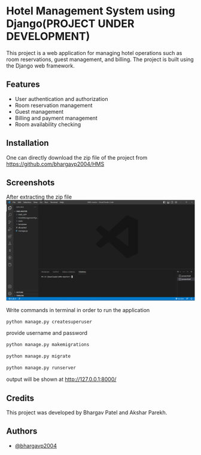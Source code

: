 # Hotel Management System using Django(PROJECT UNDER DEVELOPMENT)

This project is a web application for managing hotel operations such as room reservations, guest management, and billing. The project is built using the Django web framework.
## Features

- User authentication and authorization
- Room reservation management
- Guest management
- Billing and payment management
- Room availability checking

## Installation

One can directly download the zip file of the project from https://github.com/bhargavp2004/HMS

## Screenshots
After extracting the zip file
![App Screenshot](https://github.com/bhargavp2004/HMS/blob/master/static/images/Screenshot%202023-02-28%20140114.png)

Write commands in terminal in order to run the application


```bash
python manage.py createsuperuser
```
provide username and password
```bash
python manage.py makemigrations
```
```bash
python manage.py migrate
```
```bash
python manage.py runserver
```

output will be shown at http://127.0.0.1:8000/

## Credits
This project was developed by Bhargav Patel and Akshar Parekh.
## Authors

- [@bhargavp2004](https://github.com/bhargavp2004)

